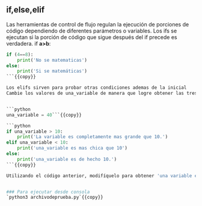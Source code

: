 ## if,else,elif

Las herramientas de control de flujo regulan la ejecución de porciones de código dependiendo de diferentes parámetros o variables.
Los ifs se ejecutan si la porción de código que sigue después del if precede es verdadera.
if **a>b**:



```python
if (4==8):
    print('No se matematicas')
else:
    print('Si se matemáticas')
```{{copy}}

Los elifs sirven para probar otras condiciones ademas de la inicial
Cambie los valores de una_variable de manera que logre obtener las tres salidas.


```python
una_variable = 40```{{copy}}

```python
if una_variable > 10:
    print('La variable es completamente mas grande que 10.')
elif una_variable < 10:
    print('una_variable es mas chica que 10')
else: 
    print('una_variable es de hecho 10.')
```{{copy}}

Utilizando el código anterior, modifíquelo para obtener 'una variable es de hecho 10'.


### Para ejecutar desde consola
`python3 archivodeprueba.py`{{copy}}
